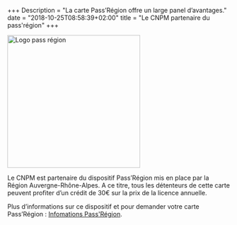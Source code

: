 +++
Description = "La carte Pass’Région offre un large panel d’avantages."
date = "2018-10-25T08:58:39+02:00"
title = "Le CNPM partenaire du pass'région"
+++

<img src="/img/logo-pass.jpg" width="300" class="img-responsive img-center img-fluid" alt="Logo pass région">

Le CNPM est partenaire du dispositif Pass’Région mis en place par la
Région Auvergne-Rhône-Alpes. A ce titre, tous les détenteurs de cette carte
peuvent profiter d’un crédit de 30€ sur la prix de la licence annuelle.

Plus d’informations sur ce dispositif et pour demander votre carte Pass’Région :
[Infomations Pass'Région](https://jeunes.auvergnerhonealpes.fr/191-avantages-carte-pass-region.htm).





